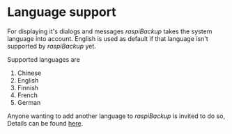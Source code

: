 # Language support

For displaying it's dialogs and messages *raspiBackup* takes the system language into account.
English is used as default if that language isn't supported by *raspiBackup* yet.

Supported languages are
   1. Chinese
   1. English
   1. Finnish
   1. French
   1. German

Anyone wanting to add another language to *raspiBackup* is invited to do so,
Details can be found [here](local-language-support-for-languages-other-than-de-and-en-l10n.md).

[.status]: translated
[.source]: https://linux-tips-and-tricks.de/en/raspibackupcategoried/603-raspibackup-local-language-support-for-languages-other-than-de-and-en-l10n
